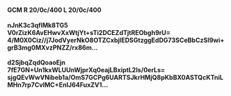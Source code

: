 #### GCM R 20/0c/400 L 20/0c/400
**nJnK3c3qflMk8TG5**<br/>**V0rZizK6AvEHwvXxWtjYt+sTi2DCEZdTjtREObgh9rU=**<br/>**4/M0X0Ciz//j7JodVyerNkO8OTZCxbjIEDSGtzggEdDG73SCeBbCzSl9wi+grB3mg0MXvzPNZZ/rx86m...**<br/><br/>
**d2SjbqZqdQoaoEjn**<br/>**7fE7GN+Un1kxWLUUnWjprXq0eajLBxiptL2Is/0erLs=**<br/>**sjgQEvWwVNibeb1a/OmS7GCPg6UARTSJkrHMjQ8pKbBX0ASTQcKTniLMHn7rp7CvlMC+EnlJ64FuxZV1...**